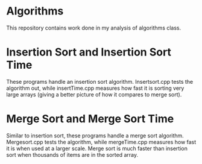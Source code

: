 # Algorithms
This repository contains work done in my analysis of algorithms class.

# Insertion Sort and Insertion Sort Time
These programs handle an insertion sort algorithm. Insertsort.cpp tests the algorithm out, while insertTime.cpp measures how fast it is sorting very large arrays (giving a better picture of how it compares to merge sort).

# Merge Sort and Merge Sort Time
Similar to insertion sort, these programs handle a merge sort algorithm. Mergesort.cpp tests the algorithm, while mergeTime.cpp measures how fast it is when used at a larger scale. Merge sort is much faster than insertion sort when thousands of items are in the sorted array.

# 
